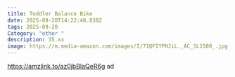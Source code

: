 ```yaml
---
title: Toddler Balance Bike
date: 2025-09-20T14:22:48.838Z
tags: 2025-09-20
Category: "other "
description: 35.xx
image: https://m.media-amazon.com/images/I/71QFIYPHJiL._AC_SL1500_.jpg
---
```

https://amzlink.to/az0jbBlaQeR6g  ad